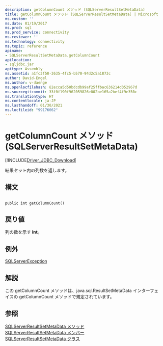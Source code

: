 ```yaml
---
description: getColumnCount メソッド (SQLServerResultSetMetaData)
title: getColumnCount メソッド (SQLServerResultSetMetaData) | Microsoft Docs
ms.custom: ''
ms.date: 01/19/2017
ms.prod: sql
ms.prod_service: connectivity
ms.reviewer: ''
ms.technology: connectivity
ms.topic: reference
apiname:
- SQLServerResultSetMetaData.getColumnCount
apilocation:
- sqljdbc.jar
apitype: Assembly
ms.assetid: a1fc3f50-3635-4fc5-b570-94d2c5a1873c
author: David-Engel
ms.author: v-daenge
ms.openlocfilehash: 82ecca5d50bdcdb99af25ffbac636214d352967d
ms.sourcegitcommit: 33f0f190f962059826e002be165a2bef4f9e350c
ms.translationtype: HT
ms.contentlocale: ja-JP
ms.lasthandoff: 01/30/2021
ms.locfileid: "99176062"
---
```

# <a name="getcolumncount-method-sqlserverresultsetmetadata"></a>getColumnCount メソッド (SQLServerResultSetMetaData)
[!INCLUDE[Driver_JDBC_Download](../../../includes/driver_jdbc_download.md)]

  結果セット内の列数を返します。  
  
## <a name="syntax"></a>構文  
  
```  
  
public int getColumnCount()  
```  
  
## <a name="return-value"></a>戻り値  
 列の数を示す **int**。  
  
## <a name="exceptions"></a>例外  
 [SQLServerException](../../../connect/jdbc/reference/sqlserverexception-class.md)  
  
## <a name="remarks"></a>解説  
 この getColumnCount メソッドは、java.sql.ResultSetMetaData インターフェイスの getColumnCount メソッドで規定されています。  
  
## <a name="see-also"></a>参照  
 [SQLServerResultSetMetaData メソッド](../../../connect/jdbc/reference/sqlserverresultsetmetadata-methods.md)   
 [SQLServerResultSetMetaData メンバー](../../../connect/jdbc/reference/sqlserverresultsetmetadata-members.md)   
 [SQLServerResultSetMetaData クラス](../../../connect/jdbc/reference/sqlserverresultsetmetadata-class.md)  
  
  
